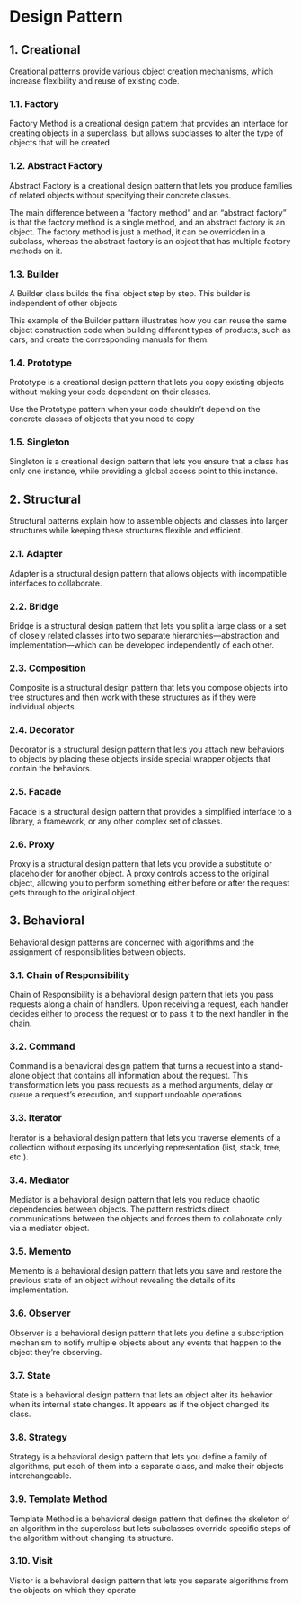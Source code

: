 # Design Pattern

## 1. Creational
Creational patterns provide various object creation mechanisms, which increase flexibility and reuse of existing code.


### 1.1. Factory
Factory Method is a creational design pattern that provides an interface for creating objects in a superclass, but allows subclasses to alter the type of objects that will be created.


### 1.2. Abstract Factory

Abstract Factory is a creational design pattern that lets you produce families of related objects without specifying their concrete classes.


The main difference between a “factory method” and an “abstract factory” is that the factory method is a single method, and an abstract factory is an object. The factory method is just a method, it can be overridden in a subclass, whereas the abstract factory is an object that has multiple factory methods on it.

### 1.3. Builder
A Builder class builds the final object step by step. This builder is independent of other objects

This example of the Builder pattern illustrates how you can reuse the same object construction code when building different types of products, such as cars, and create the corresponding manuals for them.



### 1.4. Prototype

Prototype is a creational design pattern that lets you copy existing objects without making your code dependent on their classes.

Use the Prototype pattern when your code shouldn’t depend on the concrete classes of objects that you need to copy

### 1.5. Singleton

Singleton is a creational design pattern that lets you ensure that a class has only one instance, while providing a global access point to this instance.


## 2. Structural

Structural patterns explain how to assemble objects and classes into larger structures while keeping these structures flexible and efficient.

### 2.1. Adapter

Adapter is a structural design pattern that allows objects with incompatible interfaces to collaborate.

### 2.2. Bridge

Bridge is a structural design pattern that lets you split a large class or a set of closely related classes into two separate hierarchies—abstraction and implementation—which can be developed independently of each other.

### 2.3. Composition

Composite is a structural design pattern that lets you compose objects into tree structures and then work with these structures as if they were individual objects.


### 2.4. Decorator

Decorator is a structural design pattern that lets you attach new behaviors to objects by placing these objects inside special wrapper objects that contain the behaviors.



### 2.5. Facade

Facade is a structural design pattern that provides a simplified interface to a library, a framework, or any other complex set of classes.



### 2.6. Proxy

Proxy is a structural design pattern that lets you provide a substitute or placeholder for another object. A proxy controls access to the original object, allowing you to perform something either before or after the request gets through to the original object.

## 3. Behavioral

Behavioral design patterns are concerned with algorithms and the assignment of responsibilities between objects.


### 3.1. Chain of Responsibility

Chain of Responsibility is a behavioral design pattern that lets you pass requests along a chain of handlers. Upon receiving a request, each handler decides either to process the request or to pass it to the next handler in the chain.

### 3.2. Command

Command is a behavioral design pattern that turns a request into a stand-alone object that contains all information about the request. This transformation lets you pass requests as a method arguments, delay or queue a request’s execution, and support undoable operations.


### 3.3. Iterator

Iterator is a behavioral design pattern that lets you traverse elements of a collection without exposing its underlying representation (list, stack, tree, etc.).

### 3.4. Mediator

Mediator is a behavioral design pattern that lets you reduce chaotic dependencies between objects. The pattern restricts direct communications between the objects and forces them to collaborate only via a mediator object.


### 3.5. Memento

Memento is a behavioral design pattern that lets you save and restore the previous state of an object without revealing the details of its implementation.



### 3.6. Observer

Observer is a behavioral design 
pattern that lets you define a subscription mechanism to notify multiple objects about any events that happen to the object they’re observing.

### 3.7. State

State is a behavioral design pattern that lets an object alter its behavior when its internal state changes. It appears as if the object changed its class.



### 3.8. Strategy
Strategy is a behavioral design pattern that lets you define a family of algorithms, put each of them into a separate class, and make their objects interchangeable.


### 3.9. Template Method
Template Method is a behavioral design pattern that defines the skeleton of an algorithm in the superclass but lets subclasses override specific steps of the algorithm without changing its structure.


### 3.10. Visit
Visitor is a behavioral design pattern that lets you separate algorithms from the objects on which they operate